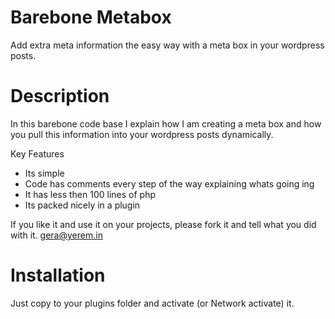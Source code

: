 Barebone Metabox
===============
Add extra meta information the easy way with a meta box in your wordpress posts.

Description
===============

In this barebone code base I explain how I am creating a meta box and how you pull this information into your wordpress posts dynamically.

Key Features
* Its simple
* Code has comments every step of the way explaining whats going ing
* It has less then 100 lines of php
* Its packed nicely in a plugin

If you like it and use it on your projects, please fork it and tell what you did with it.
gera@yerem.in

Installation
===============

Just copy to your plugins folder and activate (or Network activate) it.